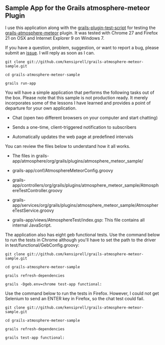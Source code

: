 ## Sample App for the Grails atmosphere-meteor Plugin

I use this application along with the [grails-plugin-test-script](https://github.com/kensiprell/grails-plugin-test-script) for testing the [grails-atmosphere-meteor](https://github.com/kensiprell/grails-atmosphere-meteor) plugin. It was tested with Chrome 27 and Firefox 21 on OSX and Internet Explorer 9 on Windows 7.

If you have a question, problem, suggestion, or want to report a bug, please submit an [issue](https://github.com/kensiprell/grails-atmosphere-meteor-sample/issues?state=open). I will reply as soon as I can.

```
git clone git://github.com/kensiprell/grails-atmosphere-meteor-sample.git

cd grails-atmosphere-meteor-sample

grails run-app
```

You will have a simple application that performs the following tasks out of the box. Please note that this sample is not production ready. It merely incorporates some of the lessons I have learned and provides a point of departure for your own application.

* Chat (open two different browsers on your computer and start chatting)

* Sends a one-time, client-triggered notification to subscribers

* Automatically updates the web page at predefined intervals

You can review the files below to understand how it all works. 

* The files in grails-app/atmosphere/org/grails/plugins/atmosphere_meteor_sample/

* grails-app/conf/AtmosphereMeteorConfig.groovy

* grails-app/controllers/org/grails/plugins/atmosphere_meteor_sample/AtmosphereTestController.groovy

* grails-app/services/org/grails/plugins/atmosphere_meteor_sample/AtmosphereTestService.groovy

* grails-app/views/AtmosphereTest/index.gsp: This file contains all internal JavaScript.

The application also has eight geb functional tests. Use the command below to run the tests in Chrome although you'll have to set the path to the driver in test/functional/GebConfig.groovy:

```
git clone git://github.com/kensiprell/grails-atmosphere-meteor-sample.git

cd grails-atmosphere-meteor-sample

grails refresh-dependencies

grails -Dgeb.env=chrome test-app functional:
```
Use the command below to run the tests in Firefox. However, I could not get Selenium to send an ENTER key in Firefox, so the chat test could fail.

```
git clone git://github.com/kensiprell/grails-atmosphere-meteor-sample.git

cd grails-atmosphere-meteor-sample

grails refresh-dependencies

grails test-app functional:
```



